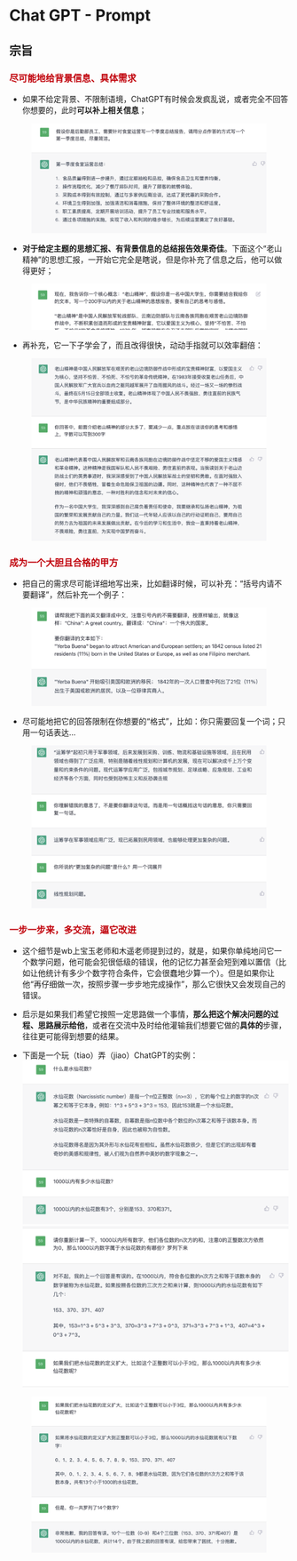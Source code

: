 # Chat GPT - Prompt

## 宗旨


### **<font color = Crisma>尽可能地给背景信息、具体需求</font>**

- 如果不给定背景、不限制语境，ChatGPT有时候会发疯乱说，或者完全不回答你想要的，此时**可以补上相关信息**；

<figure markdown>

![](../picx/Prompt/Prompt3.png)

</figure>

- **对于给定主题的思想汇报、有背景信息的总结报告效果奇佳**。下面这个“老山精神”的思想汇报，一开始它完全是瞎说，但是你补充了信息之后，他可以做得更好；

<figure markdown>

![](../picx/Prompt/Prompt3-2.png)

</figure>

- 再补充，它一下子学会了，而且改得很快，动动手指就可以效率翻倍：

<figure markdown>

![](../picx/Prompt/Prompt3-3.png)

</figure>


### **<font color = Crisma>成为一个大胆且合格的甲方</font>**



- 把自己的需求尽可能详细地写出来，比如翻译时候，可以补充：“括号内请不要翻译”，然后补充一个例子：


<figure markdown>

![](../picx/Prompt/Prompt1.png)

</figure>

- 尽可能地把它的回答限制在你想要的“格式”，比如：你只需要回复一个词；只用一句话表达...


<figure markdown>

![](../picx/Prompt/Prompt2-2.png)

</figure>

### **<font color = Crisma>一步一步来，多交流，逼它改进</font>**


- 这个细节是wb上宝玉老师和木遥老师提到过的，就是，如果你单纯地问它一个数学问题，他可能会犯很低级的错误，他的记忆力甚至会短到难以置信（比如让他统计有多少个数字符合条件，它会很蠢地少算一个）。但是如果你让他“再仔细做一次，按照步骤一步步地完成操作”，那么它很快又会发现自己的错误。
- 启示是如果我们希望它按照一定思路做一个事情，**那么把这个解决问题的过程、思路展示给他**，或者在交流中及时给他灌输我们想要它做的**具体的**步骤，往往更可能得到想要的结果。

- 下面是一个玩（tiao）弄（jiao）ChatGPT的实例：
![](./picx/Prompt/../../../picx/Prompt/Prompt5.png)
![](./picx/Prompt/../../../picx/Prompt/Prompt6.png)

<figure markdown>

![](./picx/Prompt/../../../picx/Prompt/Prompt7.png)

</figure>